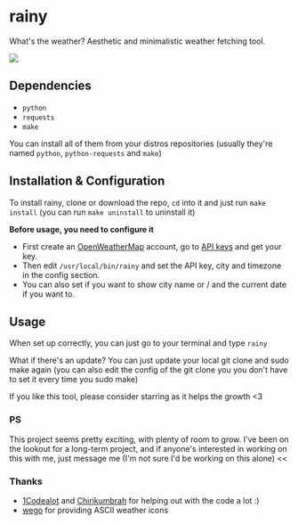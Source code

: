 # rainy
What's the weather? Aesthetic and minimalistic weather fetching tool.

<img src="assets/preview.png">

## Dependencies
* ```python```
* ```requests```
* ```make```

You can install all of them from your distros repositories (usually they're named ```python```, ```python-requests``` and ```make```)

## Installation & Configuration
To install rainy, clone or download the repo, ```cd``` into it and just run ```make install``` (you can run ```make uninstall``` to uninstall it)

**Before usage, you need to configure it**

* First create an [OpenWeatherMap](https://home.openweathermap.org/users/sign_up) account, go to [API keys](https://home.openweathermap.org/api_keys) and get your key.
* Then edit ```/usr/local/bin/rainy``` and set the API key, city and timezone in the config section.
* You can also set if you want to show city name or / and the current date if you want to.

## Usage
When set up correctly, you can just go to your terminal and type ```rainy```

What if there's an update? You can just update your local git clone and sudo make again (you can also edit the config of the git clone you you don't have to set it every time you sudo make)

If you like this tool, please consider starring as it helps the growth <3

### PS
This project seems pretty exciting, with plenty of room to grow. I've been on the lookout for a long-term project, and if anyone's interested in working on this with me, just message me (I'm not sure I'd be working on this alone) <<

### Thanks
* [1Codealot](https://github.com/1Codealot) and [Chirikumbrah](https://github.com/Chirikumbrah) for helping out with the code a lot :)
* [wego](https://github.com/schachmat/wego) for providing ASCII weather icons
